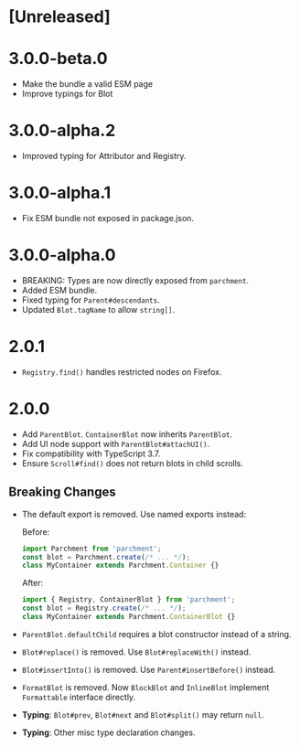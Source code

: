 # [Unreleased]

# 3.0.0-beta.0

- Make the bundle a valid ESM page
- Improve typings for Blot

# 3.0.0-alpha.2

- Improved typing for Attributor and Registry.

# 3.0.0-alpha.1

- Fix ESM bundle not exposed in package.json.

# 3.0.0-alpha.0

- BREAKING: Types are now directly exposed from `parchment`.
- Added ESM bundle.
- Fixed typing for `Parent#descendants`.
- Updated `Blot.tagName` to allow `string[]`.

# 2.0.1

- `Registry.find()` handles restricted nodes on Firefox.

# 2.0.0

- Add `ParentBlot`. `ContainerBlot` now inherits `ParentBlot`.
- Add UI node support with `ParentBlot#attachUI()`.
- Fix compatibility with TypeScript 3.7.
- Ensure `Scroll#find()` does not return blots in child scrolls.

## Breaking Changes

- The default export is removed. Use named exports instead:

  Before:

  ```ts
  import Parchment from 'parchment';
  const blot = Parchment.create(/* ... */);
  class MyContainer extends Parchment.Container {}
  ```

  After:

  ```ts
  import { Registry, ContainerBlot } from 'parchment';
  const blot = Registry.create(/* ... */);
  class MyContainer extends Parchment.ContainerBlot {}
  ```

- `ParentBlot.defaultChild` requires a blot constructor instead of a string.
- `Blot#replace()` is removed. Use `Blot#replaceWith()` instead.
- `Blot#insertInto()` is removed. Use `Parent#insertBefore()` instead.
- `FormatBlot` is removed. Now `BlockBlot` and `InlineBlot` implement `Formattable` interface directly.
- **Typing**: `Blot#prev`, `Blot#next` and `Blot#split()` may return `null`.
- **Typing**: Other misc type declaration changes.
